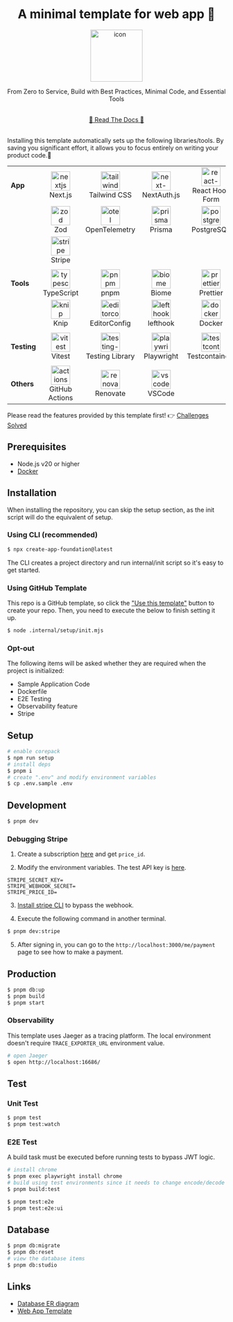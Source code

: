 <!-- 👉 remove -->

<div align="center">
  <h1>️️A minimal template for web app 🎃</h1>
  <img src=".internal/site/src/public/images/icon.png" alt="icon" width="120">
  <p>From Zero to Service, Build with Best Practices, Minimal Code, and Essential Tools</p>
  <br />
  <a href="https://hiroppy.github.io/web-app-template/"target="_blank" >📜 Read The Docs 📜</a>
  <br />
  <br />
</div>

Installing this template automatically sets up the following libraries/tools. By saving you significant effort, it allows you to focus entirely on writing your product code.🤗

|             |                                                                                                                                            |                                                                                                                                                      |                                                                                                                                       |                                                                                                                                                     |
| ----------- | ------------------------------------------------------------------------------------------------------------------------------------------ | ---------------------------------------------------------------------------------------------------------------------------------------------------- | ------------------------------------------------------------------------------------------------------------------------------------- | --------------------------------------------------------------------------------------------------------------------------------------------------- |
| **App**     | <div align="center"><img src=".internal/site/src/public/images/libs/nextjs.png" alt="nextjs" width="44"><br>Next.js</div>                  | <div align="center"><img src=".internal/site/src/public/images/libs/tailwind.png" alt="tailwind" width="44"><br>Tailwind CSS</div>                   | <div align="center"><img src=".internal/site/src/public/images/libs/next-auth.png" alt="next-auth" width="44"><br>NextAuth.js</div>   | <div align="center"><img src=".internal/site/src/public/images/libs/react-hook-form.png" alt="react-hook-form" width="44"><br>React Hook Form</div> |
|             | <div align="center"><img src=".internal/site/src/public/images/libs/zod.svg" alt="zod" width="44"><br>Zod </div>                           | <div align="center"><img src=".internal/site/src/public/images/libs/otel.png" alt="otel" width="44"><br>OpenTelemetry</div>                          | <div align="center"><img src=".internal/site/src/public/images/libs/prisma.png" alt="prisma" width="44"><br>Prisma</div>              | <div align="center"><img src=".internal/site/src/public/images/libs/postgresql.png" alt="postgresql" width="44"><br>PostgreSQL</div>                |
|             | <div align="center"><img src=".internal/site/src/public/images/libs/stripe.png" alt="stripe" width="44"><br>Stripe</div>                   |                                                                                                                                                      |                                                                                                                                       |
|             |                                                                                                                                            |                                                                                                                                                      |                                                                                                                                       |
| **Tools**   | <div align="center"><img src=".internal/site/src/public/images/libs/typescript.png" alt="typescirpt" width="44"><br>TypeScript</div>       | <div align="center"><img src=".internal/site/src/public/images/libs/pnpm.svg" alt="pnpm" width="44"><br>pnpm</div>                                   | <div align="center"><img src=".internal/site/src/public/images/libs/biome.png" alt="biome" width="44"><br>Biome </div>                | <div align="center"><img src=".internal/site/src/public/images/libs/prettier.png" alt="prettier" width="44"><br> Prettier</div>                     |
|             | <div align="center"><img src=".internal/site/src/public/images/libs/knip.png" alt="knip" width="44"><br>Knip</div>                         | <div align="center"><img src=".internal/site/src/public/images/libs/editorconfig.png" alt="editorconfig" width="44"><br> EditorConfig </div>         | <div align="center"><img src=".internal/site/src/public/images/libs/lefthook.png" alt="lefthook" width="44"><br> lefthook</div>       | <div align="center"><img src=".internal/site/src/public/images/libs/docker.png" alt="docker" width="44"><br> Docker </div>                          |
|             |                                                                                                                                            |                                                                                                                                                      |                                                                                                                                       |
| **Testing** | <div align="center"><img src=".internal/site/src/public/images/libs/vitest.png" alt="vitest" width="44"><br> Vitest</div>                  | <div align="center"><img src=".internal/site/src/public/images/libs/testing-library.png" alt="testing-library" width="44"><br> Testing Library</div> | <div align="center"><img src=".internal/site/src/public/images/libs/playwright.png" alt="playwright" width="44"><br> Playwright</div> | <div align="center"><img src=".internal/site/src/public/images/libs/testcontainers.png" alt="testcontainers" width="44"><br> Testcontainers</div>   |
|             |                                                                                                                                            |                                                                                                                                                      |
| **Others**  | <div align="center"><img src=".internal/site/src/public/images/libs/github-actions.png" alt="actions" width="44"><br> GitHub Actions</div> | <div align="center"><img src=".internal/site/src/public/images/libs/renovate.png" alt="renovate" width="44"><br> Renovate</div>                      | <div align="center"><img src=".internal/site/src/public/images/libs/vscode.png" alt="vscode" width="44"><br> VSCode</div>             |

Please read the features provided by this template first! 👉
[Challenges Solved](https://hiroppy.github.io/web-app-template/introduction/challenges-solved.html)

## Prerequisites

- Node.js v20 or higher
- [Docker](https://docs.docker.com/engine/install/)

## Installation

When installing the repository, you can skip the setup section, as the init script will do the equivalent of setup.

### Using CLI (recommended)

```sh
$ npx create-app-foundation@latest
```

The CLI creates a project directory and run internal/init script so it's easy to get started.

### Using GitHub Template

This repo is a GitHub template, so click the ["Use this template"](https://github.com/new?template_owner=hiroppy&template_name=web-app-template) button to create your repo. Then, you need to execute the below to finish setting it up.

```sh
$ node .internal/setup/init.mjs
```

### Opt-out

The following items will be asked whether they are required when the project is initialized:

- Sample Application Code
- Dockerfile
- E2E Testing
- Observability feature
- Stripe

<!-- ######## -->

## Setup

```sh
# enable corepack
$ npm run setup
# install deps
$ pnpm i
# create ".env" and modify environment variables
$ cp .env.sample .env
```

## Development

```sh
$ pnpm dev
```

<!-- start: stripe -->

### Debugging Stripe

1. Create a subscription [here](https://dashboard.stripe.com/test/products?active=true&create=product&source=product_list) and get `price_id`.

2. Modify the environment variables. The test API key is [here](https://dashboard.stripe.com/test/apikeys).

```
STRIPE_SECRET_KEY=
STRIPE_WEBHOOK_SECRET=
STRIPE_PRICE_ID=
```

3. [Install stripe CLI](https://docs.stripe.com/stripe-cli) to bypass the webhook.

4. Execute the following command in another terminal.

```sh
$ pnpm dev:stripe
```

5. After signing in, you can go to the `http://localhost:3000/me/payment` page to see how to make a payment.

<!-- end: stripe -->

## Production

```sh
$ pnpm db:up
$ pnpm build
$ pnpm start
```

<!-- start: otel -->

### Observability

This template uses Jaeger as a tracing platform. The local environment doesn't require `TRACE_EXPORTER_URL` environment value.

```sh
# open Jaeger
$ open http://localhost:16686/
```

<!-- end: otel -->

## Test

### Unit Test

```sh
$ pnpm test
$ pnpm test:watch
```

<!-- start: e2e -->

### E2E Test

A build task must be executed before running tests to bypass JWT logic.

```sh
# install chrome
$ pnpm exec playwright install chrome
# build using test environments since it needs to change encode/decode functions of next-auth
$ pnpm build:test

$ pnpm test:e2e
$ pnpm test:e2e:ui
```

<!-- end: e2e -->

## Database

```sh
$ pnpm db:migrate
$ pnpm db:reset
# view the database items
$ pnpm db:studio
```

## Links

- [Database ER diagram](/prisma/schema/ERD.md)
- [Web App Template](https://hiroppy.github.io/web-app-template/)
